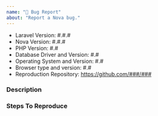 ```yaml
---
name: "🐛 Bug Report"
about: "Report a Nova bug."
---
```


<!-- When filing a bug report, make sure to fill out *all* of the information requested below. If your bug report requires an involved or very-specific setup to reproduce, please provide a reproduction repository which quickly demonstrates the issue. Incomplete bug reports will be closed. Thank you! -->

- Laravel Version: #.#.#
- Nova Version: #.#.#
- PHP Version: #.#
- Database Driver and Version: #.#
- Operating System and Version: #.#
- Browser type and version: #.#
- Reproduction Repository: https://github.com/###/###

### Description

<!-- Please describe the issue in as much detail as possible. -->

### Steps To Reproduce

<!-- Please state the steps required to reproduce this issue in as much detail as possible. -->
